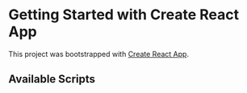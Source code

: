 # Getting Started with Create React App

This project was bootstrapped with [Create React App](https://github.com/facebook/create-react-app).

## Available Scripts

